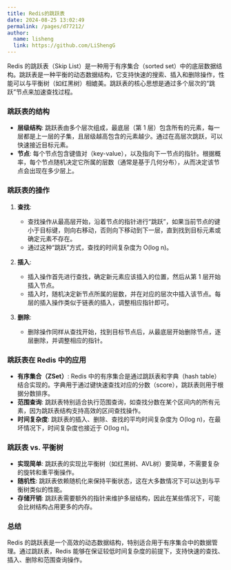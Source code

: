 ```yaml
---
title: Redis的跳跃表
date: 2024-08-25 13:02:49
permalink: /pages/d77212/
author: 
  name: lisheng
  link: https://github.com/LiShengG
---
```



Redis 的跳跃表（Skip List）是一种用于有序集合（sorted set）中的底层数据结构。跳跃表是一种平衡的动态数据结构，它支持快速的搜索、插入和删除操作，性能可以与平衡树（如红黑树）相媲美。跳跃表的核心思想是通过多个层次的“跳跃”节点来加速查找过程。

### 跳跃表的结构
- **层级结构**: 跳跃表由多个层次组成，最底层（第 1 层）包含所有的元素，每一层都是上一层的子集，且层级越高包含的元素越少。通过在高层次跳跃，可以快速接近目标元素。
- **节点**: 每个节点包含键值对（key-value），以及指向下一节点的指针。根据概率，每个节点随机决定它所属的层数（通常是基于几何分布），从而决定该节点会出现在多少层上。

### 跳跃表的操作
1. **查找**:
   - 查找操作从最高层开始，沿着节点的指针进行“跳跃”，如果当前节点的键小于目标键，则向右移动，否则向下移动到下一层，直到找到目标元素或确定元素不存在。
   - 通过这种“跳跃”方式，查找的时间复杂度为 O(log n)。

2. **插入**:
   - 插入操作首先进行查找，确定新元素应该插入的位置，然后从第 1 层开始插入节点。
   - 插入时，随机决定新节点所属的层数，并在对应的层次中插入该节点。每层的插入操作类似于链表的插入，调整相应指针即可。

3. **删除**:
   - 删除操作同样从查找开始，找到目标节点后，从最底层开始删除节点，逐层删除，并调整相应的指针。

### 跳跃表在 Redis 中的应用
- **有序集合（ZSet）**: Redis 中的有序集合是通过跳跃表和字典（hash table）结合实现的。字典用于通过键快速查找对应的分数（score），跳跃表则用于根据分数排序。
- **范围查询**: 跳跃表特别适合执行范围查询，如查找分数在某个区间内的所有元素，因为跳跃表结构支持高效的区间查找操作。
- **时间复杂度**: 跳跃表的插入、删除、查找的平均时间复杂度为 O(log n)，在最坏情况下，时间复杂度也接近于 O(log n)。

### 跳跃表 vs. 平衡树
- **实现简单**: 跳跃表的实现比平衡树（如红黑树、AVL树）要简单，不需要复杂的旋转和重平衡操作。
- **随机性**: 跳跃表依赖随机化来保持平衡状态，这在大多数情况下可以达到与平衡树类似的性能。
- **存储开销**: 跳跃表需要额外的指针来维护多层结构，因此在某些情况下，可能会比树结构占用更多的内存。

### 总结
Redis 的跳跃表是一个高效的动态数据结构，特别适合用于有序集合中的数据管理。通过跳跃表，Redis 能够在保证较低时间复杂度的前提下，支持快速的查找、插入、删除和范围查询操作。